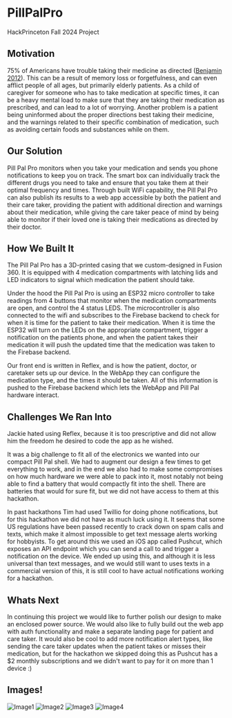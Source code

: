 # PillPalPro
HackPrinceton Fall 2024 Project

## Motivation
75% of Americans have trouble taking their medicine as directed ([Benjamin 2012](https://pmc.ncbi.nlm.nih.gov/articles/PMC3234383/#B1)). This can be a result of memory loss or forgetfulness, and can even afflict people of all ages, but primarily elderly patients. As a child of caregiver for someone who has to take medication at specific times, it can be a heavy mental load to make sure that they are taking their medication as prescribed, and can lead to a lot of worrying. Another problem is a patient being uninformed about the proper directions best taking their medicine, and the warnings related to their specific combination of medication, such as avoiding certain foods and substances while on them.

## Our Solution
Pill Pal Pro monitors when you take your medication and sends you phone notifications to keep you on track. The smart box can individually track the different drugs you need to take and ensure that you take them at their optimal frequency and times. Through built WiFi capability, the Pill Pal Pro can also publish its results to a web app accessible by both the patient and their care taker, providing the patient with additional direction and warnings about their medication, while giving the care taker peace of mind by being able to monitor if their loved one is taking their medications as directed by their doctor.

## How We Built It
The Pill Pal Pro has a 3D-printed casing that we custom-designed in Fusion 360. It is equipped with 4 medication compartments with latching lids and LED indicators to signal which medication the patient should take.

Under the hood the Pill Pal Pro is using an ESP32 micro controller to take readings from 4 buttons that monitor when the medication compartments are open, and control the 4 status LEDS. The microcontroller is also connected to the wifi and subscribes to the Firebase backend to check for when it is time for the patient to take their medication. When it is time the ESP32 will turn on the LEDs on the appropriate compartment, trigger a notification on the patients phone, and when the patient takes their medication it will push the updated time that the medication was taken to the Firebase backend.

Our front end is written in Reflex, and is how the patient, doctor, or caretaker sets up our device. In the WebApp they can configure the medication type, and the times it should be taken. All of this information is pushed to the Firebase backend which lets the WebApp and Pill Pal hardware interact.

## Challenges We Ran Into
Jackie hated using Reflex, because it is too prescriptive and did not allow him the freedom he desired to code the app as he wished.

It was a big challenge to fit all of the electronics we wanted into our compact Pill Pal shell. We had to augment our design a few times to get everything to work, and in the end we also had to make some compromises on how much hardware we were able to pack into it, most notably not being able to find a battery that would compactly fit into the shell. There are batteries that would for sure fit, but we did not have access to them at this hackathon.

In past hackathons Tim had used Twillio for doing phone notifications, but for this hackathon we did not have as much luck using it. It seems that some US regulations have been passed recently to crack down on spam calls and texts, which make it almost impossible to get text message alerts working for hobbyists. To get around this we used an iOS app called Pushcut, which exposes an API endpoint which you can send a call to and trigger a notification on the device. We ended up using this, and although it is less universal than text messages, and we would still want to uses texts in a commercial version of this, it is still cool to have actual notifications working for a hackathon.

## Whats Next
In continuing this project we would like to further polish our design to make an enclosed power source. We would also like to fully build out the web app with auth functionality and make a separate landing page for patient and care taker. It would also be cool to add more notification alert types, like sending the care taker updates when the patient takes or misses their medication, but for the hackathon we skipped doing this as Pushcut has a $2 monthly subscriptions and we didn't want to pay for it on more than 1 device :)

## Images!
![Image1](PillPal-Images/img1.jpeg)
![Image2](PillPal-Images/img2.jpeg)
![Image3](PillPal-Images/img3.jpeg)
![Image4](PillPal-Images/img4.jpeg)

